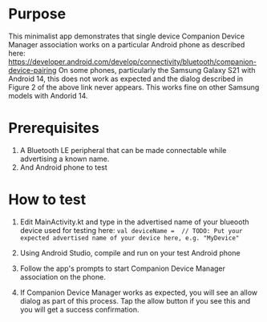 # Purpose

This minimalist app demonstrates that single device Companion Device Manager association works on a particular Android phone as described here:  https://developer.android.com/develop/connectivity/bluetooth/companion-device-pairing
On some phones, particularly the Samsung Galaxy S21 with Android 14, this does not work as expected and the dialog described in Figure 2 of the above link never appears. This works fine on other Samsung models with Andorid 14.

# Prerequisites

1. A Bluetooth LE peripheral that can be made connectable while advertising a known name.
2. And Android phone to test
   
# How to test

1. Edit MainActivity.kt and type in the advertised name of your blueooth device used for testing here:
        `val deviceName =  // TODO: Put your expected advertised name of your device here, e.g. "MyDevice"`

2. Using Android Studio, compile and run on your test Android phone
3. Follow the app's prompts to start Companion Device Manager association on the phone.
4. If Companion Device Manager works as expected, you will see an allow dialog as part of this process.  Tap the allow button if you see this and you will get a success confirmation.
